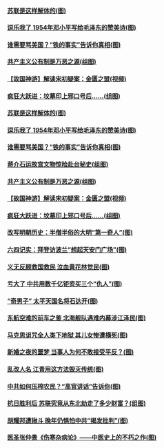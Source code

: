 #### [苏联是这样解体的(图)](../pages/p6/1001480.md) 
#### [逗乐我了 1954年邓小平写给毛泽东的赞美诗(图)](../pages/p6/1001615.md) 
#### [谁需要骂美国？“铁的事实”告诉你真相(图)](../pages/p6/1001424.md) 
#### [共产主义公有制是万恶之源(组图)](../pages/p6/1001716.md) 
#### [【故国神游】解读宋初疑案：金匮之盟(视频)](../pages/p6/1001981.md) 
#### [疯狂大跃进：坟墓印上邪口号后……(组图)](../pages/p6/1001713.md) 
#### [苏联是这样解体的(图)](../pages/p6/1001480.md) 
#### [逗乐我了 1954年邓小平写给毛泽东的赞美诗(图)](../pages/p6/1001615.md) 
#### [谁需要骂美国？“铁的事实”告诉你真相(图)](../pages/p6/1001424.md) 
#### [蒋介石运故宫文物惊险赴台秘史(组图)](../pages/p6/1002027.md) 
#### [共产主义公有制是万恶之源(组图)](../pages/p6/1001716.md) 
#### [【故国神游】解读宋初疑案：金匮之盟(视频)](../pages/p6/1001981.md) 
#### [疯狂大跃进：坟墓印上邪口号后……(组图)](../pages/p6/1001713.md) 
#### [改写明朝历史：半僧半俗的大明“第一奇人”(图)](../pages/p6/1001881.md) 
#### [六四记实：拜登访波兰“想起天安门广场”(图)](../pages/p6/993163.md) 
#### [义无反顾救国救民 泣血黄花林觉民(图)](../pages/p6/1001620.md) 
#### [亏大了 中共用数千亿钜资买三个“仇人”(图)](../pages/p6/1001417.md) 
#### [“奇男子” 太平天国名将石达开(图)](../pages/p6/1001834.md) 
#### [东航空难的前车之鉴 北海舰队遇难内幕涉江泽民(图)](../pages/p6/1001760.md) 
#### [马克思诅咒全人类下地狱 其儿女惨遭横死(图)](../pages/p6/1001715.md) 
#### [新婚之夜的噩梦 当事人为何不敢接受平反？(图)](../pages/p6/1001762.md) 
#### [乱改人名 江青用这方法毁灭传统(图)](../pages/p6/1001371.md) 
#### [中共如何压榨农民？“高官讲话”告诉你(图)](../pages/p6/1000320.md) 
#### [抗日胜利后 苏联究竟从东北劫走了多少财富？(组图)](../pages/p6/1001717.md) 
#### [胡耀邦遭揪斗 晚年仍惧怕中共“揭发批判”(图)](../pages/p6/1001679.md) 
#### [医圣张仲景《伤寒杂病论》——中医史上的不朽之作(图)](../pages/p6/1001117.md) 
